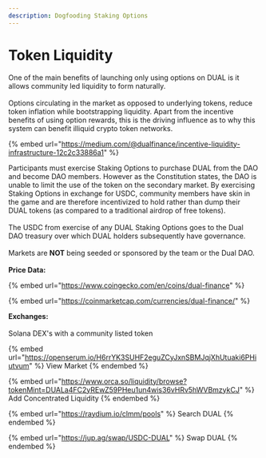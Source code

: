 ```yaml
---
description: Dogfooding Staking Options
---
```


# Token Liquidity

One of the main benefits of launching only using options on DUAL is it allows community led liquidity to form naturally.\
\
Options circulating in the market as opposed to underlying tokens, reduce token inflation while bootstrapping liquidity. Apart from the incentive benefits of using option rewards, this is the driving influence as to why this system can benefit illiquid crypto token networks.

{% embed url="https://medium.com/@dualfinance/incentive-liquidity-infrastructure-12c2c33886a1" %}

Participants must exercise Staking Options to purchase DUAL from the DAO and become DAO members. However as the Constitution states, the DAO is unable to limit the use of the token on the secondary market. By exercising Staking Options in exchange for USDC, community members have skin in the game and are therefore incentivized to hold rather than dump their DUAL tokens (as compared to a traditional airdrop of free tokens).\
\
The USDC from exercise of any DUAL Staking Options goes to the Dual DAO treasury over which DUAL holders subsequently have governance.\
\
Markets are **NOT** being seeded or sponsored by the team or the Dual DAO.\
\
**Price Data:**

{% embed url="https://www.coingecko.com/en/coins/dual-finance" %}

{% embed url="https://coinmarketcap.com/currencies/dual-finance/" %}

**Exchanges:**\
\
Solana DEX's with a community listed token

{% embed url="https://openserum.io/H6rrYK3SUHF2eguZCyJxnSBMJqjXhUtuaki6PHiutvum" %}
View Market
{% endembed %}

{% embed url="https://www.orca.so/liquidity/browse?tokenMint=DUALa4FC2yREwZ59PHeu1un4wis36vHRv5hWVBmzykCJ" %}
Add Concentrated Liquidity
{% endembed %}

{% embed url="https://raydium.io/clmm/pools" %}
Search DUAL
{% endembed %}

{% embed url="https://jup.ag/swap/USDC-DUAL" %}
Swap DUAL
{% endembed %}
